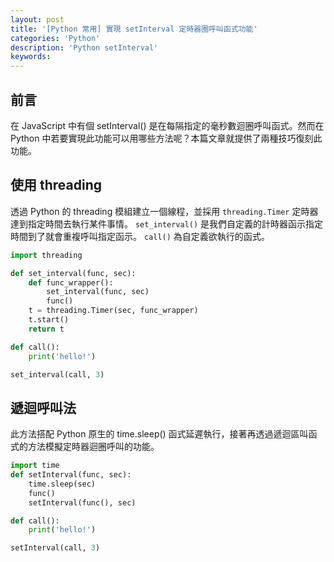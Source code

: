 ```yaml
---
layout: post
title: '[Python 常用] 實現 setInterval 定時器圈呼叫函式功能'
categories: 'Python'
description: 'Python setInterval'
keywords: 
---
```


## 前言
在 JavaScript 中有個 setInterval() 是在每隔指定的毫秒數迴圈呼叫函式。然而在 Python 中若要實現此功能可以用哪些方法呢？本篇文章就提供了兩種技巧復刻此功能。

## 使用 threading
透過 Python 的 threading 模組建立一個線程，並採用 `threading.Timer` 定時器達到指定時間去執行某件事情。 `set_interval()` 是我們自定義的計時器函示指定時間到了就會重複呼叫指定函示。 `call()` 為自定義欲執行的函式。

```py
import threading

def set_interval(func, sec):
    def func_wrapper():
        set_interval(func, sec)
        func()
    t = threading.Timer(sec, func_wrapper)
    t.start()
    return t

def call():
    print('hello!')

set_interval(call, 3)
```

## 遞迴呼叫法
此方法搭配 Python 原生的 time.sleep() 函式延遲執行，接著再透過遞迴區叫函式的方法模擬定時器迴圈呼叫的功能。

```py
import time
def setInterval(func, sec):
    time.sleep(sec)
    func()
    setInterval(func(), sec)

def call():
    print('hello!')

setInterval(call, 3)
```
